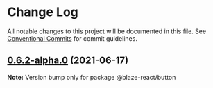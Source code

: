 # Change Log

All notable changes to this project will be documented in this file.
See [Conventional Commits](https://conventionalcommits.org) for commit guidelines.

## [0.6.2-alpha.0](https://github.com/thebyte9/blaze-components-react/compare/v0.6.1...v0.6.2-alpha.0) (2021-06-17)

**Note:** Version bump only for package @blaze-react/button
